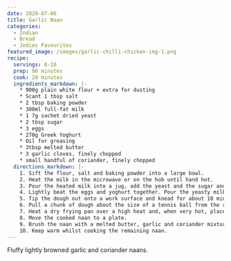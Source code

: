 ```yaml
---
date: 2020-07-06
title: Garlic Naan
categories:
  - Indian
  - Bread
  - Jodies Favourites
featured_image: /images/garlic-chilli-chicken-img-1.png
recipe:
  servings: 8-10
  prep: 90 minutes
  cook: 20 minutes
  ingredients_markdown: |-
    * 900g plain white flour + extra for dusting
    * Scant 1 tbsp salt
    * 2 tbsp baking powder
    * 300ml full-fat milk
    * 1 7g sachet dried yeast
    * 2 tbsp sugar
    * 3 eggs
    * 270g Greek Yoghurt
    * Oil for greasing
    * 3tbsp melted butter
    * 3 garlic cloves, finely chopped
    * small handful of coriander, finely chopped
  directions_markdown: |-
    1. Sift the flour, salt and baking powder into a large bowl.
    2. Heat the milk in the microwave or on the hob until hand hot.
    3. Pour the heated milk into a jug, add the yeast and the sugar and whisk. Cover with a cloth and leave in a warm place for around 20 minutes.
    4. Lightly beat the eggs and yoghurt together. Pour the yeasty milk mixture into the flour, along with the whisked eggs and yoghurt. Mix everything to combine.
    5. Tip the dough out onto a work surface and knead for about 10 minutes until you have a soft, slightly sticky dough ball. Brush the inside of a bowl with oil and place the dough back in the bowl. Cover and allow to rise for at least 1 hour and up to 24 hours. Longer rising times achieve a tasty sourdough.
    6. Pull a chunk of dough about the size of a tennis ball from the risen dough. Using your hands or a rolling pin, roll the ball out on a lightly floured work surface into a flat, circular disc or teardrop shape around 5mm thick. Slap the disc between your hands to get all the excess flour off.
    7. Heat a dry frying pan over a high heat and, when very hot, place the naan in it. It will begin to cook the underside and bubble the top. Check the bottom regularly to ensure it doesn't burn. If it begins to get too dark, turn the naan over to get a bit of colour on the other side. Each naan should take no more than 3-5 minutes to cook.
    8. Move the cooked naan to a plate.
    9. Brush the naan with a melted butter, garlic and coriander mixture.
    10. Keep warm whilst cooking the remaining naan.
---
```


Fluffy lightly browned garlic and coriander naans.
